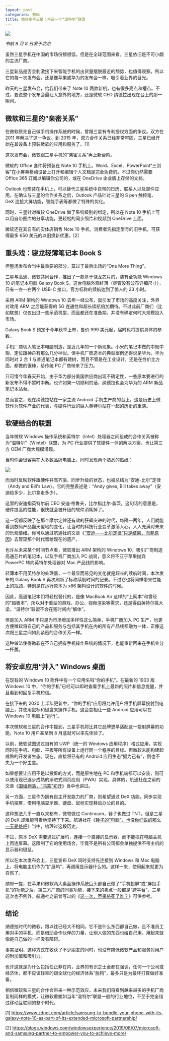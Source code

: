 ```yaml
---
layout: post
categories: 数码
title: 微软牵手三星：再造一个“温特尔”联盟
---
```


![](/img/2019/08/wintel-cooperation-samsung.jpg)

*书航 8 月 8 日发于北京*

虽然三星手机在中国的市场份额很低，但是在全球范围来看，三星依旧是不可小觑的主流厂商。

三星新品是否会刺激接下来智能手机的出货量摆脱最近的颓势，也值得观察。所以它的每一次发布会，还是像苹果或华为的发布会一样，吸引着业界的目光。

昨天的三星发布会，给我们带来了 Note 10 两款新机，也有很多亮点和槽点。不过，要说整个发布会最让人意外的地方，还是微软 CEO 纳德拉出现在台上的那一瞬间。

## 微软和三星的“亲密关系”

在微软原先自己做手机操作系统的时候，曾跟三星有专利授权方面的争议。双方在 2011 年解决了这一争议。到 2015 年，双方合作关系已经非常牢固，三星已经开始在其设备上预装微软的应用和服务了。[1]

这次发布会，微软跟三星手机的“亲密关系”再上新台阶。

微软的 Office 套件将预装在 Note 10 手机上。Word、Excel、PowerPoint“三剑客”在小屏幕移动设备上打开和编辑个人文档是完全免费的。不过你仍然需要 Office 365 订阅以编辑你公司的，或在 OneDrive 企业版上存储的文档。

Outlook 也预装在手机上，可以替代三星系统中自带的日历、联系人以及邮件应用。在确认与三星的合作关系之后，Outlook 产品针对三星的 S pen 触控笔、DeX 连接大屏功能，智能手表等都做了特殊的优化。

同时，三星针对微软 OneDrive 做了系统级别的绑定，所以在 Note 10 手机上可以用自带图库的分享功能，更轻松的同步照片和视频到 OneDrive 上面。

微软还在其自有的实体店销售 Note 10 手机，消费者凭指定型号的旧手机，可获得最多 650 美元的以旧换新优惠。[2]

## 重头戏：骁龙轻薄笔记本 Book S

但整场发布会当中最重要的部分，莫过于最后出场的“One More Thing”。

三星与高通、微软共同合作，推出了一款基于骁龙芯片的，装有全功能 Windows 10 的笔记本电脑 Galaxy Book S。这台电脑外观纤薄（尽管没有公布详细尺寸），只有一左一右两个 USB-C 接口，官方标称的续航达到了惊人的 23 小时。

采用 ARM 架构的 Windows 10 去年一经公布，就引发了市场的高度关注，外界对改用 ARM 之后能获得的 5G 连通性和超长续航倍加期待。不过此前厂商们（比如联想）仅仅出过一些示范机型，而且都还在准备期，并没有确定何时大规模投入市场。

Galaxy Book S 预定于今年秋季上市，售价 999 美元起，届时也将提供具体的参数。

手机厂商切入笔记本电脑制造，是近几年的一个新现象。小米的笔记本做的中规中矩，定位跟神舟有那么几分神似。但手机厂商造本的典型案例还得说是华为。华为同时对 2 合 1 与普通笔记本都有建树，而且不管是在工业设计，还是在性价比方面，都做的很棒，给传统 PC 厂商带来了压力。

只可惜今年春天开始，由于华为部分美国供应商出现不确定性，一些原本要进行的新发布不得不暂时中断。也许如果一切顺利的话，纳德拉也会为华为的 ARM 新品笔记本站台。

总而言之，现在纳德拉站在一家主流 Android 手机生产商的台上，这是历史上微软作为软件产业的代表，与硬件行业的巨人英特尔站在一起的历史的重演。

## 软硬结合的联盟

当年微软 Windows 操作系统和英特尔（Intel）处理器之间组成的合作关系被称为“温特尔”（Wintel）联盟，为 PC 行业提供了软硬件一体的解决方案，也让第三方 OEM 厂商大规模涌现。

当时你会很容易在大多数品牌电脑上，同时发现两个熟悉的贴纸：

![](/img/2019/08/windows-intel-logo.jpg)

而当时反映软件跟硬件并驾齐驱，同步升级的状态，也被总结为“安迪-比尔”定律（Andy and Bill's Law）。它的完整表述是：“Andy gives, Bill takes away”（安迪给多少，比尔拿走多少）。

这里的安迪指英特尔前 CEO 安迪·格鲁夫，比尔指比尔·盖茨。这句话的意思是，硬件提高的性能，很快就会被升级的软件消耗掉了。

这一切都反映了在那个摩尔定律还有效的狂飙突进的时代，每隔一两年，人们就能看到数码产品翻天覆地的变化，让当时的科技行业变革激荡人心，人人充满对未来的乐观情绪。你可以通过航通社的文章《[“安迪——比尔定律”只是结果，而非原因](http://mp.weixin.qq.com/s?__biz=MjM5Mjg1ODIxMQ==&mid=2650659229&idx=1&sn=88c14d51cb6696f8dc4642108f684924&chksm=be96909189e11987b95e25b46dec09d7be71b33f2b120e770a6c9a6dcd56dc6777d81a8309bb&scene=21#wechat_redirect)》去管窥那个时代留给现在的遗产。

也许从未来某个时间节点看，微软推出 ARM 架构的 Windows 10，吸引厂商制造高通芯片的笔记本，以及手机厂商加入 PC 战局，意义将不亚于苹果抛弃 PowerPC 转向英特尔处理器对 Mac 产品线的影响。

轻薄本不用英特尔的处理器，一个最显而易见的变化就是超长的续航时间，本次发布的 Galaxy Book S 再次刷新了标称续航时间的记录。不过它也将同样带来性能上的瓶颈，特别是在运行原本为 x86 架构设计的软件的时候。

因此，高通笔记本们将轻松替代的，是像 MacBook Air 这样的“上网本”和曾经的“超极本”，所以对于重型的游戏、办公、视频渲染等需求，还是得由英特尔挑大梁，“温特尔”联盟不会在短时间内“解体”。

但是加入 ARM 不只是为市场增加多样性这么简单，手机厂商加入 PC 生产，也更方便微软将自己的产品和服务与包括其手机在内的所有产品线都融为一体，正像这次跟三星之间如此紧密的合作关系一样。

这种做法使得微软在不自己拥有手机操作系统的情况下，也能重新回来在手机业分一杯羹。

## 将安卓应用“并入” Windows 桌面

在现有的 Windows 10 附件中有一个应用名叫“你的手机”。在最新的 1903 版 Windows 10 中，“你的手机”已经可以即时查看手机上最新的照片和信息提醒，并且看到和回复手机短信。

在接下来的 2020 上半年更新中，“你的手机”应用将允许用户将手机屏幕投射到电脑上，并使用鼠标和键盘来操作手机。这会变相让一些 Android 应用可以在 Windows 10 电脑上“运行”。

本次微软和三星的合作中提到，三星手机将比其它品牌更早适配这一投射屏幕的功能，Note 10 用户甚至到 8 月底就可以率先体验了。

以前，微软试图通过自有的 UWP（统一的 Windows 应用程序）格式应用，实现同时在手机、电脑、平板等所有设备上运行同一个程序的目标。但微软未能构建起成熟的开发者生态。现在，直接将已有的 Android 应用生态“据为己有”，倒也不失为一个好主意。

如果想要让应用不是以投屏的方式，而是原生地在 PC 和手机端都可以安装，则可以使用现已逐步成熟的渐进式网页应用（PWA）实现。具体的，航通社在之前的文章《[围墙剥落，“鸿蒙”初开](http://mp.weixin.qq.com/s?__biz=MjM5Mjg1ODIxMQ==&mid=2650660633&idx=1&sn=98dd1c9546c8930ca9159a6f7a01fe88&chksm=be96961589e11f033d1630395395a946283ab87cf0825767fca20a7f0c0c5fb1671b444926c0&scene=21#wechat_redirect)》当中也讲过。

另一方面，三星作为拥有自主开发能力的厂商，则希望通过 DeX 功能，同步实现手机投屏，借用电脑显示器、键盘、鼠标实现移动办公的目的。

这种想法几乎一直以来都有，微软做过 Continuum，锤子也做过 TNT。但是三星的 DeX 却难能可贵地坚持了下来。航通社在《[锤子的“电脑”，也没你们说的那么一无是处吧](http://mp.weixin.qq.com/s?__biz=MjM5Mjg1ODIxMQ==&mid=2650659738&idx=1&sn=5b66b66a0403103d1e591234f3818f94&chksm=be96929689e11b80b6f86f209d22004f2c1b84fe187ffb3c9f7702c65b2aa94bdc1fe2590938&scene=21#wechat_redirect)》当中，梳理过这段历史。

不过，原本 DeX 需要通过扩展坞，连接一个直接的显示器，而不能插在电脑主机上再连屏幕。这限制了它的使用场合，毕竟不是所有公司都会单独提供不带主机的显示器和键鼠。

所以在本次发布会上，三星宣布 DeX 同时支持先连接到 Windows 和 Mac 电脑上，将电脑主机作为“扩展坞”，再调用显示器什么的。这样一来，使用起来就更为自然了。

顺带一提，在苹果和微软两大桌面操作系统巨头都自己做了“手机投屏”或“屏投手机”的功能之后，第三方厂商的同类功能，接下来的卖点一般都是“跨平台”，三星这次也不例外。航通社之前曾写过的《[这一次，苹果杀死了谁？](http://mp.weixin.qq.com/s?__biz=MjM5Mjg1ODIxMQ==&mid=2650660578&idx=1&sn=456240f87f012994562bee1babace1d0&chksm=be9697ee89e11ef8827d09b5a194002b129c7cd35eb8fc4242a635e1b66e876cb46528710a8b&scene=21#wechat_redirect)》可供参考。

## 结论

纳德拉时代的微软，跟以往已经大不相同。它不是什么东西都自己做，且不准员工用对手的手机，而是借助合作伙伴的力量，让别人做的东西也给自己用，用起来就像是自己做的一样没有障碍。

事实证明，这种方式在收获了不少朋友的同时，也没有降低微软产品和服务对用户的附加值和吸引力。

也许这就是为什么包括任正非在内，业界的有识之士全都在强调，任何一个公司或经济体，都不应该轻率的跟全球化的经济体系“脱钩”，最多只是为最坏打算做好准备。

相信微软和三星的合作会带来一种示范效应，未来我们将看到越来越多的手机厂商复制同样的模式，让微软重塑如当年“温特尔”联盟一般的行业地位，不至于完全错过移动互联网的整个时代。

[1] <https://www.zdnet.com/article/samsung-to-bundle-your-phone-with-its-galaxy-note-10-as-part-of-its-extended-microsoft-partnership/>

[2] <https://blogs.windows.com/windowsexperience/2019/08/07/microsoft-and-samsung-partner-to-empower-you-to-achieve-more/>



